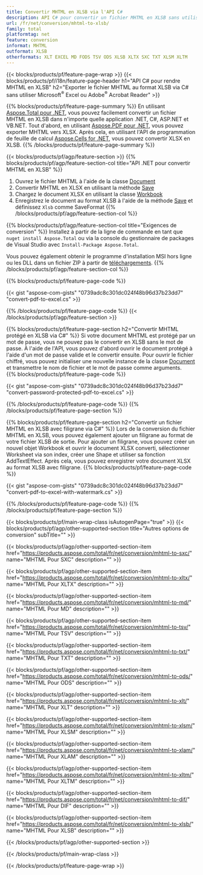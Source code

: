 ```yaml
---
title: Convertir MHTML en XLSB via l'API C#
description: API C# pour convertir un fichier MHTML en XLSB sans utiliser Microsoft Excel ou Adobe Reader
url: /fr/net/conversion/mhtml-to-xlsb/
family: total
platformtag: net
feature: conversion
informat: MHTML
outformat: XLSB
otherformats: XLT EXCEL MD FODS TSV ODS XLSB XLTX SXC TXT XLSM XLTM
---
```

{{< blocks/products/pf/feature-page-wrap >}}
{{< blocks/products/pf/i18n/feature-page-header h1="API C# pour rendre MHTML en XLSB" h2="Exporter le fichier MHTML au format XLSB via C# sans utiliser Microsoft<sup>&reg;</sup> Excel ou Adobe<sup>&reg;</sup> Acrobat Reader" >}}

{{% blocks/products/pf/feature-page-summary %}}
En utilisant [Aspose.Total pour .NET](https://products.aspose.com/total/net/), vous pouvez facilement convertir un fichier MHTML en XLSB dans n'importe quelle application .NET, C#, ASP.NET et VB.NET. Tout d'abord, en utilisant [Aspose.PDF pour .NET](https://products.aspose.com/pdf/net/), vous pouvez exporter MHTML vers XLSX. Après cela, en utilisant l'API de programmation de feuille de calcul [Aspose.Cells for .NET](https://products.aspose.com/cells/net/), vous pouvez convertir XLSX en XLSB.
{{% /blocks/products/pf/feature-page-summary  %}}

{{< blocks/products/pf/agp/feature-section >}}
{{% blocks/products/pf/agp/feature-section-col title="API .NET pour convertir MHTML en XLSB" %}}
1. Ouvrez le fichier MHTML à l'aide de la classe [Document](https://apireference.aspose.com/pdf/net/aspose.pdf/document)
2. Convertir MHTML en XLSX en utilisant la méthode [Save](https://apireference.aspose.com/pdf/net/aspose.pdf.document/save/methods/5)
3. Chargez le document XLSX en utilisant la classe [Workbook](https://apireference.aspose.com/cells/net/aspose.cells/workbook)
4. Enregistrez le document au format XLSB à l'aide de la méthode [Save](https://apireference.aspose.com/cells/net/aspose.cells.workbook/save/methods/4) et définissez `Xlsb` comme SaveFormat
{{% /blocks/products/pf/agp/feature-section-col %}}

{{% blocks/products/pf/agp/feature-section-col title="Exigences de conversion" %}}
Installez à partir de la ligne de commande en tant que ```nuget install Aspose.Total``` ou via la console du gestionnaire de packages de Visual Studio avec ```Install-Package Aspose.Total```.

Vous pouvez également obtenir le programme d'installation MSI hors ligne ou les DLL dans un fichier ZIP à partir de [téléchargements](https://downloads.aspose.com/total/net).
{{% /blocks/products/pf/agp/feature-section-col %}}

{{% blocks/products/pf/feature-page-code %}}

{{< gist "aspose-com-gists" "0739adc8c301dc024f48b96d37b23dd7" "convert-pdf-to-excel.cs" >}}


{{% /blocks/products/pf/feature-page-code %}}
{{< /blocks/products/pf/agp/feature-section >}}

{{% blocks/products/pf/feature-page-section  h2="Convertir MHTML protégé en XLSB via C#" %}}
Si votre document MHTML est protégé par un mot de passe, vous ne pouvez pas le convertir en XLSB sans le mot de passe. À l'aide de l'API, vous pouvez d'abord ouvrir le document protégé à l'aide d'un mot de passe valide et le convertir ensuite. Pour ouvrir le fichier chiffré, vous pouvez initialiser une nouvelle instance de la classe [Document](https://apireference.aspose.com/pdf/net/aspose.pdf/document) et transmettre le nom de fichier et le mot de passe comme arguments.  
{{% blocks/products/pf/feature-page-code %}}

{{< gist "aspose-com-gists" "0739adc8c301dc024f48b96d37b23dd7" "convert-password-protected-pdf-to-excel.cs" >}}

{{% /blocks/products/pf/feature-page-code  %}}
{{% /blocks/products/pf/feature-page-section %}}

{{% blocks/products/pf/feature-page-section  h2="Convertir un fichier MHTML en XLSB avec filigrane via C#" %}}
Lors de la conversion du fichier MHTML en XLSB, vous pouvez également ajouter un filigrane au format de votre fichier XLSB de sortie. Pour ajouter un filigrane, vous pouvez créer un nouvel objet Workbook et ouvrir le document XLSX converti, sélectionner Worksheet via son index, créer une Shape et utiliser sa fonction AddTextEffect. Après cela, vous pouvez enregistrer votre document XLSX au format XLSB avec filigrane. 
{{% blocks/products/pf/feature-page-code %}}

{{< gist "aspose-com-gists" "0739adc8c301dc024f48b96d37b23dd7" "convert-pdf-to-excel-with-watermark.cs" >}}

{{% /blocks/products/pf/feature-page-code  %}}
{{% /blocks/products/pf/feature-page-section %}}

{{< blocks/products/pf/main-wrap-class isAutogenPage="true" >}}
{{< blocks/products/pf/agp/other-supported-section title="Autres options de conversion" subTitle="" >}}

{{< blocks/products/pf/agp/other-supported-section-item href="https://products.aspose.com/total/fr/net/conversion/mhtml-to-sxc/" name="MHTML Pour SXC" description="" >}}

{{< blocks/products/pf/agp/other-supported-section-item href="https://products.aspose.com/total/fr/net/conversion/mhtml-to-xltx/" name="MHTML Pour XLTX" description="" >}}

{{< blocks/products/pf/agp/other-supported-section-item href="https://products.aspose.com/total/fr/net/conversion/mhtml-to-md/" name="MHTML Pour MD" description="" >}}

{{< blocks/products/pf/agp/other-supported-section-item href="https://products.aspose.com/total/fr/net/conversion/mhtml-to-tsv/" name="MHTML Pour TSV" description="" >}}

{{< blocks/products/pf/agp/other-supported-section-item href="https://products.aspose.com/total/fr/net/conversion/mhtml-to-txt/" name="MHTML Pour TXT" description="" >}}

{{< blocks/products/pf/agp/other-supported-section-item href="https://products.aspose.com/total/fr/net/conversion/mhtml-to-ods/" name="MHTML Pour ODS" description="" >}}

{{< blocks/products/pf/agp/other-supported-section-item href="https://products.aspose.com/total/fr/net/conversion/mhtml-to-xlt/" name="MHTML Pour XLT" description="" >}}

{{< blocks/products/pf/agp/other-supported-section-item href="https://products.aspose.com/total/fr/net/conversion/mhtml-to-xlsm/" name="MHTML Pour XLSM" description="" >}}

{{< blocks/products/pf/agp/other-supported-section-item href="https://products.aspose.com/total/fr/net/conversion/mhtml-to-xlam/" name="MHTML Pour XLAM" description="" >}}

{{< blocks/products/pf/agp/other-supported-section-item href="https://products.aspose.com/total/fr/net/conversion/mhtml-to-xltm/" name="MHTML Pour XLTM" description="" >}}

{{< blocks/products/pf/agp/other-supported-section-item href="https://products.aspose.com/total/fr/net/conversion/mhtml-to-dif/" name="MHTML Pour DIF" description="" >}}

{{< blocks/products/pf/agp/other-supported-section-item href="https://products.aspose.com/total/fr/net/conversion/mhtml-to-xlsb/" name="MHTML Pour XLSB" description="" >}}



{{< /blocks/products/pf/agp/other-supported-section >}}

{{< /blocks/products/pf/main-wrap-class >}}

{{< /blocks/products/pf/feature-page-wrap >}}